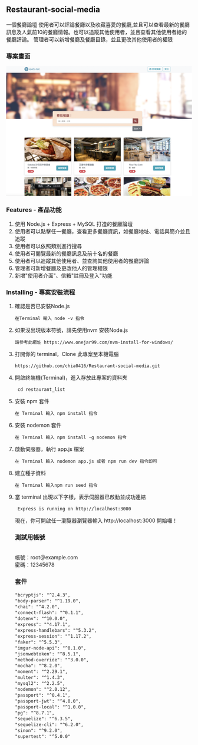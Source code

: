 <h2> Restaurant-social-media</h2>

一個餐廳論壇
使用者可以評論餐廳以及收藏喜愛的餐廳,並且可以查看最新的餐廳訊息及人氣前10的餐廳情報。也可以追蹤其他使用者，並且查看其他使用者給的餐廳評論。
管理者可以新增餐廳及餐廳目錄，並且更改其他使用者的權限

<h3>專案畫面</h3>

![image](https://github.com/chia0416/Restaurant-social-media/blob/master/public/shotcut.png)

<h3>Features - 產品功能</h3>

<ol>
<li>使用 Node.js + Express + MySQL 打造的餐廳論壇 </li>
<li>使用者可以點擊任一餐廳，查看更多餐廳資訊，如餐廳地址、電話與簡介並且追蹤  </li>
<li>使用者可以依照類別進行搜尋</li>
<li>使用者可閱覽最新的餐廳訊息及前十名的餐廳</li>
<li>使用者可以追蹤其他使用者、並查詢其他使用者的餐廳評論</li>
<li>管理者可新增餐廳及更改他人的管理權限</li>
<li>新增"使用者介面"、信箱"註冊及登入"功能</li>
</ol>

<h3>Installing - 專案安裝流程</h3>
<ol>
<li>確認是否已安裝Node.js</li>
<pre><code>在Terminal 輸入 node -v 指令</code></pre>

<li>如果沒出現版本符號，請先使用nvm 安裝Node.js</li>
<pre><code>請參考此網址 https://www.onejar99.com/nvm-install-for-windows/</code></pre>

<li>打開你的 terminal，Clone 此專案至本機電腦 </li>
<pre><code>https://github.com/chia0416/Restaurant-social-media.git </code></pre>

<li>開啟終端機(Terminal)，進入存放此專案的資料夾 </li>
<pre><code> cd restaurant_list </code></pre>

<li>安裝 npm 套件 </li>
<pre><code>在 Terminal 輸入 npm install 指令</code></pre>

<li>安裝 nodemon 套件 </li>
<pre><code>在 Terminal 輸入 npm install -g nodemon 指令</code></pre>

<li>啟動伺服器，執行 app.js 檔案 </li>
<pre><code>在 Terminal 輸入 nodemon app.js 或者 npm run dev 指令即可</code></pre>

<li>建立種子資料</li>
<pre><code>在 Terminal 輸入npm run seed 指令</code></pre>

<li>當 terminal 出現以下字樣，表示伺服器已啟動並成功連結 </li>
<pre><code> Express is running on http://localhost:3000 </code></pre>  
  
現在，你可開啟任一瀏覽器瀏覽器輸入 http://localhost:3000 開始囉！
<br>
<h3>測試用帳號</h3>
<br>
帳號：root＠example.com
<br>
密碼：12345678
  
<h3>套件</h3>

    
    "bcryptjs": "^2.4.3",
    "body-parser": "^1.19.0",
    "chai": "^4.2.0",
    "connect-flash": "^0.1.1",
    "dotenv": "^10.0.0",
    "express": "^4.17.1",
    "express-handlebars": "^5.3.2",
    "express-session": "^1.17.2",
    "faker": "^5.5.3",
    "imgur-node-api": "^0.1.0",
    "jsonwebtoken": "^8.5.1",
    "method-override": "^3.0.0",
    "mocha": "^8.2.0",
    "moment": "^2.29.1",
    "multer": "^1.4.3",
    "mysql2": "^2.2.5",
    "nodemon": "^2.0.12",
    "passport": "^0.4.1",
    "passport-jwt": "^4.0.0",
    "passport-local": "^1.0.0",
    "pg": "^8.7.1",
    "sequelize": "^6.3.5",
    "sequelize-cli": "^6.2.0",
    "sinon": "^9.2.0",
    "supertest": "^5.0.0"
  
